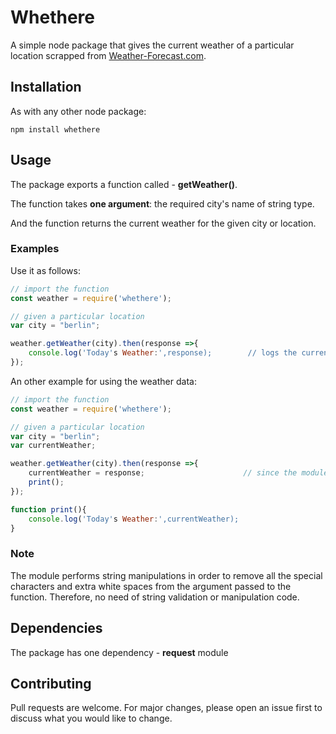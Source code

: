 # Whethere

A simple node package that gives the current weather of a particular location scrapped from [Weather-Forecast.com](https://www.weather-forecast.com/).

## Installation

As with any other node package:

```
npm install whethere
```

## Usage

The package exports a function called - **getWeather()**.

The function takes **one argument**: the required city's name of string type.

And the function returns the current weather for the given city or location.

### Examples

Use it as follows:

```js
// import the function
const weather = require('whethere');

// given a particular location
var city = "berlin";

weather.getWeather(city).then(response =>{
    console.log('Today's Weather:',response);        // logs the current weather for the given location
});
```

An other example for using the weather data:

```js
// import the function
const weather = require('whethere');

// given a particular location
var city = "berlin";
var currentWeather;

weather.getWeather(city).then(response =>{
    currentWeather = response;                      // since the module uses async method call, every operation you do with the data should be done from this scope
    print();
});

function print(){
    console.log('Today's Weather:',currentWeather);
}
```

### Note

The module performs string manipulations in order to remove all the special characters and extra white spaces from the argument passed to the function. Therefore, no need of string validation or manipulation code.

## Dependencies

The package has one dependency - **request** module 

## Contributing

Pull requests are welcome. For major changes, please open an issue first to discuss what you would like to change.

